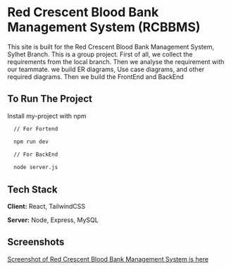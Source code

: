 
# Red Crescent Blood Bank Management System (RCBBMS)

This site is built for the Red Crescent Blood Bank Management System, Sylhet Branch. This is a group project. First of all, we collect the requirements from the local branch. Then we analyse the requirement with our teammate. we build ER diagrams, Use case diagrams, and other required diagrams. Then we build the FrontEnd and BackEnd 


## To Run The Project

Install my-project with npm

```bash
  // For Fortend

  npm run dev
  
  // For BackEnd

  node server.js

```
    
## Tech Stack

**Client:** React, TailwindCSS

**Server:** Node, Express, MySQL

## Screenshots
[Screenshot of Red Crescent Blood Bank Management System is here](FrontEndPhotos)

